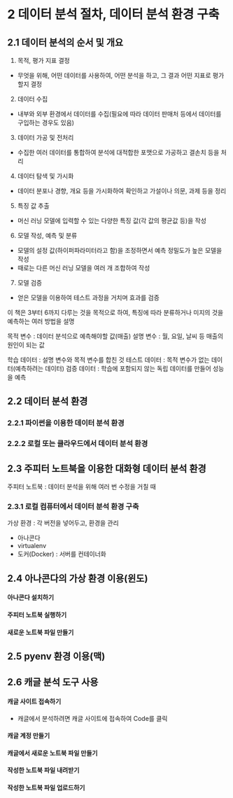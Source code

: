 # 2 데이터 분석 절차, 데이터 분석 환경 구축
## 2.1 데이터 분석의 순서 및 개요
1. 목적, 평가 지표 결정
 - 무엇을 위해, 어떤 데이터를 사용하여, 어떤 분석을 하고, 그 결과 어떤 지표로 평가할지 결정
2. 데이터 수집
 - 내부와 외부 환경에서 데이터를 수집(필요에 따라 데이터 판매처 등에서 데이터를 구입하는 경우도 있음)
3. 데이터 가공 및 전처리
 - 수집한 여러 데이터를 통합하여 분석에 대적합한 포맷으로 가공하고 결손치 등을 처리
4. 데이터 탐색 및 가시화
 - 데이터 분포나 경향, 개요 등을 가시화하여 확인하고 가설이나 의문, 과제 등을 정리
5. 특징 값 추출
 - 머신 러닝 모델에 입력할 수 있는 다양한 특징 값(각 값의 평균값 등)을 작성
6. 모델 작성, 예측 및 분류 
 - 모델의 설정 값(하이퍼파라미터라고 함)을 조정하면서 예측 정밀도가 높은 모델을 작성
 - 때로는 다른 머신 러닝 모델을 여러 개 조합하여 작성
7. 모델 검증
 - 얻은 모델을 이용하여 테스트 과정을 거치며 효과를 검증

이 책은 3부터 6까지 다루는 것을 목적으로 하여, 특징에 따라 분류하거나 미지의 것을 예측하는 여러 방법을 설명

목적 변수 : 데이터 분석으로 예측해야할 값(매출)
설명 변수 : 월, 요일, 날씨 등 매출의 원인이 되는 값

학습 데이터 : 설명 변수와 목적 변수를 합친 것
테스트 데이터 : 목적 변수가 없는 데이터(예측하려는 데이터)
검증 데이터 : 학습에 포함되지 않는 독립 데이터를 만들어 성능을 예측


## 2.2 데이터 분석 환경
### 2.2.1 파이썬을 이용한 데이터 분석 환경
### 2.2.2 로컬 또는 클라우드에서 데이터 분석 환경

## 2.3 주피터 노트북을 이용한 대화형 데이터 분석 환경
주피터 노트북 : 데이터 분석을 위해 여러 번 수정을 거칠 때
### 2.3.1 로컬 컴퓨터에서 데이터 분석 환경 구축
가상 환경 : 각 버전을 넣어두고, 환경을 관리
 - 아나콘다
 - virtualenv
 - 도커(Docker) : 서버를 컨테이너화

## 2.4 아나콘다의 가상 환경 이용(윈도)
#### 아나콘다 설치하기
#### 주피터 노트북 실행하기
#### 새로운 노트북 파일 만들기

## 2.5 pyenv 환경 이용(맥)


## 2.6 캐글 분석 도구 사용
#### 캐글 사이트 접속하기
 - 캐글에서 분석하려면 캐글 사이트에 접속하여 Code를 클릭
#### 캐글 계정 만들기
#### 캐글에서 새로운 노트북 파일 만들기
#### 작성한 노트북 파일 내려받기
#### 작성한 노트북 파일 업로드하기





